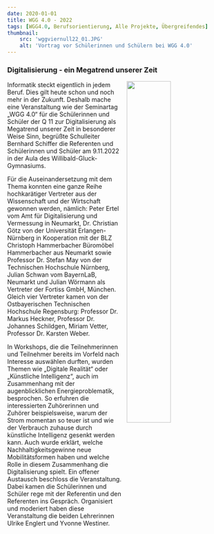 ```yaml
---
date: 2020-01-01
title: WGG 4.0 - 2022
tags: [WGG4.0, Berufsorientierung, Alle Projekte, Übergreifendes]
thumbnail: 
    src: 'wggviernull22_01.JPG'
    alt: 'Vortrag vor Schülerinnen und Schülern bei WGG 4.0' 
---
```

### Digitalisierung - ein Megatrend unserer Zeit
<img src = "/images/wggviernull22_01.jpg" style ="float:right;width: 45%; margin-left:10px">

Informatik steckt eigentlich in jedem Beruf. Dies gilt heute schon und noch mehr in der Zukunft. Deshalb mache eine Veranstaltung wie der Seminartag „WGG 4.0“ für die Schülerinnen und Schüler der Q 11 zur Digitalisierung als Megatrend unserer Zeit in besonderer Weise Sinn, begrüßte Schulleiter Bernhard Schiffer die Referenten und Schülerinnen und Schüler am 9.11.2022 in der Aula des Willibald-Gluck-Gymnasiums.

Für die Auseinandersetzung mit dem Thema konnten eine ganze Reihe hochkarätiger Vertreter aus der Wissenschaft und der Wirtschaft gewonnen werden, nämlich: Peter Ertel vom Amt für Digitalisierung und Vermessung in Neumarkt, Dr. Christian Götz von der Universität Erlangen-Nürnberg in Kooperation mit der BLZ Christoph Hammerbacher Büromöbel Hammerbacher aus Neumarkt sowie Professor Dr. Stefan May von der Technischen Hochschule Nürnberg, Julian Schwan vom BayernLaB, Neumarkt und Julian Wörmann als Vertreter der Fortiss GmbH, München. Gleich vier Vertreter kamen von der Ostbayerischen Technischen Hochschule Regensburg: Professor Dr. Markus Heckner, Professor Dr. Johannes Schildgen, Miriam Vetter, Professor Dr. Karsten Weber. 

In Workshops, die die Teilnehmerinnen und Teilnehmer bereits im Vorfeld nach Interesse auswählen durften, wurden Themen wie „Digitale Realität“ oder „Künstliche Intelligenz“, auch im Zusammenhang mit der augenblicklichen Energieproblematik, besprochen. So erfuhren die interessierten Zuhörerinnen und Zuhörer beispielsweise, warum der Strom momentan so teuer ist und wie der Verbrauch zuhause durch künstliche Intelligenz gesenkt werden kann. Auch wurde erklärt, welche Nachhaltigkeitsgewinne neue Mobilitätsformen haben und welche Rolle in diesem Zusammenhang die Digitalisierung spielt. Ein offener Austausch beschloss die Veranstaltung. Dabei kamen die Schülerinnen und Schüler rege mit der Referentin und den Referenten ins Gespräch. Organisiert und moderiert haben diese Veranstaltung die beiden Lehrerinnen Ulrike Englert und Yvonne Westiner.
